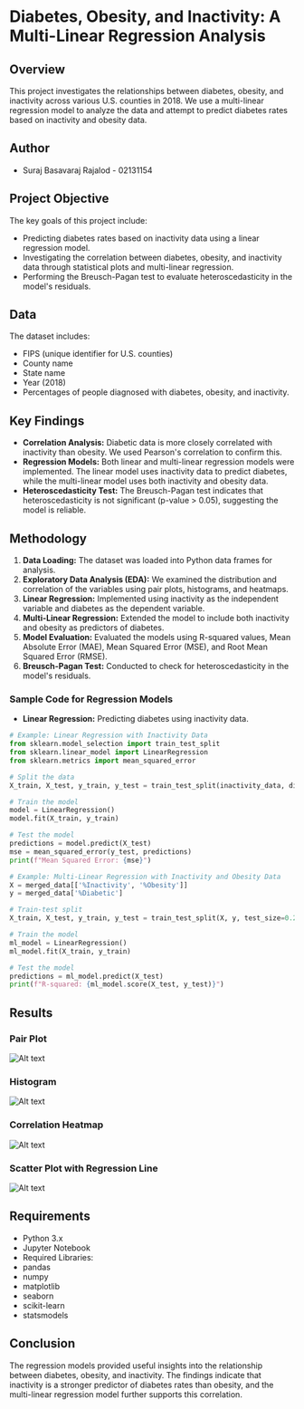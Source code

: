 # Diabetes, Obesity, and Inactivity: A Multi-Linear Regression Analysis

## Overview

This project investigates the relationships between diabetes, obesity, and inactivity across various U.S. counties in 2018. We use a multi-linear regression model to analyze the data and attempt to predict diabetes rates based on inactivity and obesity data.

## Author
- Suraj Basavaraj Rajalod - 02131154

## Project Objective

The key goals of this project include:
- Predicting diabetes rates based on inactivity data using a linear regression model.
- Investigating the correlation between diabetes, obesity, and inactivity data through statistical plots and multi-linear regression.
- Performing the Breusch-Pagan test to evaluate heteroscedasticity in the model's residuals.

## Data

The dataset includes:
- FIPS (unique identifier for U.S. counties)
- County name
- State name
- Year (2018)
- Percentages of people diagnosed with diabetes, obesity, and inactivity.

## Key Findings

- **Correlation Analysis:** Diabetic data is more closely correlated with inactivity than obesity. We used Pearson's correlation to confirm this.
- **Regression Models:** Both linear and multi-linear regression models were implemented. The linear model uses inactivity data to predict diabetes, while the multi-linear model uses both inactivity and obesity data.
- **Heteroscedasticity Test:** The Breusch-Pagan test indicates that heteroscedasticity is not significant (p-value > 0.05), suggesting the model is reliable.

## Methodology

1. **Data Loading:** The dataset was loaded into Python data frames for analysis.
2. **Exploratory Data Analysis (EDA):** We examined the distribution and correlation of the variables using pair plots, histograms, and heatmaps.
3. **Linear Regression:** Implemented using inactivity as the independent variable and diabetes as the dependent variable.
4. **Multi-Linear Regression:** Extended the model to include both inactivity and obesity as predictors of diabetes.
5. **Model Evaluation:** Evaluated the models using R-squared values, Mean Absolute Error (MAE), Mean Squared Error (MSE), and Root Mean Squared Error (RMSE).
6. **Breusch-Pagan Test:** Conducted to check for heteroscedasticity in the model's residuals.

### Sample Code for Regression Models

- **Linear Regression:** Predicting diabetes using inactivity data.
  
```python
# Example: Linear Regression with Inactivity Data
from sklearn.model_selection import train_test_split
from sklearn.linear_model import LinearRegression
from sklearn.metrics import mean_squared_error

# Split the data
X_train, X_test, y_train, y_test = train_test_split(inactivity_data, diabetic_data, test_size=0.25)

# Train the model
model = LinearRegression()
model.fit(X_train, y_train)

# Test the model
predictions = model.predict(X_test)
mse = mean_squared_error(y_test, predictions)
print(f"Mean Squared Error: {mse}")

# Example: Multi-Linear Regression with Inactivity and Obesity Data
X = merged_data[['%Inactivity', '%Obesity']]
y = merged_data['%Diabetic']

# Train-test split
X_train, X_test, y_train, y_test = train_test_split(X, y, test_size=0.25)

# Train the model
ml_model = LinearRegression()
ml_model.fit(X_train, y_train)

# Test the model
predictions = ml_model.predict(X_test)
print(f"R-squared: {ml_model.score(X_test, y_test)}")
```
## Results

### Pair Plot
![Alt text](/heatgraph.jpg)

### Histogram
![Alt text](/Bargraph.jpg)

### Correlation Heatmap
![Alt text](/heatmap.jpg)

### Scatter Plot with Regression Line
![Alt text](/Linear.jpg)


## Requirements
- Python 3.x
- Jupyter Notebook
- Required Libraries:
- pandas
- numpy
- matplotlib
- seaborn
- scikit-learn
- statsmodels

## Conclusion

The regression models provided useful insights into the relationship between diabetes, obesity, and inactivity. The findings indicate that inactivity is a stronger predictor of diabetes rates than obesity, and the multi-linear regression model further supports this correlation.
